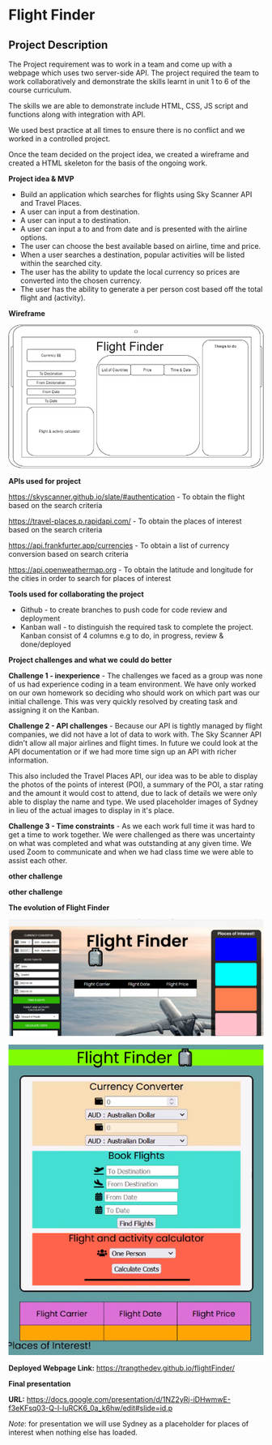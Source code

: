 # Flight Finder

## Project Description

The Project requirement was to work in a team and come up with a webpage which uses two server-side API. The project required the team to work collaboratively and demonstrate the skills learnt in unit 1 to 6 of the course curriculum.

The skills we are able to demonstrate include HTML, CSS, JS script and functions along with integration with API.

We used best practice at all times to ensure there is no conflict and we worked in a controlled project. 

Once the team decided on the project idea, we created a wireframe and created a HTML skeleton for the basis of the ongoing work.

**Project idea & MVP**

* Build an application which searches for flights using Sky Scanner API and Travel Places.
* A user can input a from destination.
* A user can input a to destination.
* A user can input a to and from date and is presented with the airline options.
* The user can choose the best available based on airline, time and price.
* When a user searches a destination, popular activities will be listed within the searched city.
* The user has the ability to update the local currency so prices are converted into the chosen currency.
* The user has the ability to generate a per person cost based off the total flight and (activity).


**Wireframe**

![flightFinder](flightFinder.png)


**APIs used for project**

https://skyscanner.github.io/slate/#authentication - To obtain the flight based on the search criteria

https://travel-places.p.rapidapi.com/ - To obtain the places of interest based on the search criteria

https://api.frankfurter.app/currencies  - To obtain a list of currency conversion based on search criteria

https://api.openweathermap.org - To obtain the latitude and longitude for the cities in order to search for places of interest


**Tools used for collaborating the project**

* Github - to create branches to push code for code review and deployment
* Kanban wall - to distinguish the required task to complete the project. Kanban consist of 4 columns e.g to do, in progress, review & done/deployed

**Project challenges and what we could do better**

**Challenge 1 - inexperience** - The challenges we faced as a group was none of us had experience coding in a team environment. We have only worked on our own homework so deciding who should work on which part was our initial challenge. This was very quickly resolved by creating task and assigning it on the Kanban.

**Challenge 2 - API challenges** - Because our API is tightly managed by flight companies, we did not have a lot of data to work with. The Sky Scanner API didn't allow all major airlines and flight times. In future we could look at the API documentation or if we had more time sign up an API with richer information.

This also included the Travel Places API, our idea was to be able to display the photos of the points of interest (POI), a summary of the POI, a star rating and the amount it would cost to attend, due to lack of details we were only able to display the name and type. We used placeholder images of Sydney in lieu of the actual images to display in it's place. 

**Challenge 3 - Time constraints** - As we each work full time it was hard to get a time to work together. We were challenged as there was uncertainty on what was completed and what was outstanding at any given time. 
We used Zoom to communicate and when we had class time we were able to assist each other.

**other challenge**

**other challenge**


**The evolution of Flight Finder**

![flightFinder](take1.png) 

![flightFinder](take2.PNG)

**Deployed Webpage Link:** https://trangthedev.github.io/flightFinder/


**Final presentation**

**URL:** https://docs.google.com/presentation/d/1NZ2yRj-iDHwmwE-f3eKFsq03-Q-l-IuRCK6_0a_k6hw/edit#slide=id.p

*Note*: for presentation we will use Sydney as a placeholder for places of interest when nothing else has loaded.

